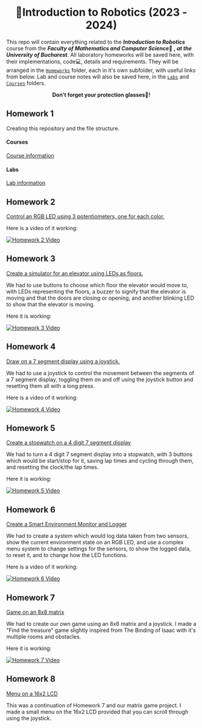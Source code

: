 <div align="center">
  <h1>🔌Introduction to Robotics (2023 - 2024)</h1>
</div>

This repo will contain everything related to the ***Introduction to Robotics*** course from the ***Faculty of Mathematics and Computer Science***🏫 ***, at the University of Bucharest***.
All laboratory homeworks will be saved here, with their implementations, code💻, details and requirements. 
They will be arranged in the [`Homeworks`](Homeworks) folder, each in it's own subfolder, with useful links from below.
Lab and course notes will also be saved here, in the [`Labs`](Labs) and [`Courses`](Courses) folders.

<div align="center"> 
  <b>Don't forget your protection glasses🥽!</b>
</div>

## Homework 1

Creating this repository and the file structure.

#### Courses
[Course information](Courses/CourseDetails.md)

#### Labs
[Lab information](Labs/Labs.md)

## Homework 2

[Control an RGB LED using 3 potentiometers, one for each color.](Homeworks/Homework2)

Here is a video of it working:

[![Homework 2 Video](https://img.youtube.com/vi/qFyUlfFiYTQ/hqdefault.jpg)](https://youtu.be/qFyUlfFiYTQ)

## Homework 3

[Create a simulator for an elevator using LEDs as floors.](Homeworks/Homework3)

We had to use buttons to choose which floor the elevator would move to, with LEDs representing the floors, a buzzer to signify that the elevator is moving and that the doors are closing or opening, 
and another blinking LED to show that the elevator is moving.

Here it is working:

[![Homework 3 Video](https://img.youtube.com/vi/oSpx1KY0b00/hqdefault.jpg)](https://youtu.be/oSpx1KY0b00)

## Homework 4

[Draw on a 7 segment display using a joystick.](Homeworks/Homework4)

We had to use a joystick to control the movement between the segments of a 7 segment display, toggling them on and off using the joystick button and resetting them all with a long press.

Here is a video of it working:

[![Homework 4 Video](https://img.youtube.com/vi/lFQB_rZMXGM/hqdefault.jpg)](https://youtu.be/lFQB_rZMXGM)

## Homework 5

[Create a stopwatch on a 4 digit 7 segment display](Homeworks/Homework5)

We had to turn a 4 digit 7 segment display into a stopwatch, with 3 buttons which would be start/stop for it, saving lap times and cycling through them, and resetting the clock/the lap times.

Here it is working:

[![Homework 5 Video](https://img.youtube.com/vi/eH_DGDg0QDk/hqdefault.jpg)](https://youtu.be/eH_DGDg0QDk)

## Homework 6

[Create a Smart Environment Monitor and Logger](Homeworks/Homework6)

We had to create a system which would log data taken from two sensors, show the current environment state on an RGB LED, and use a complex menu system to change settings for the sensors, to show the logged data, to reset it, and to change how the LED functions.

Here is a video of it working:

[![Homework 6 Video](https://img.youtube.com/vi/9nzhbSkcmiI/hqdefault.jpg)](https://youtu.be/9nzhbSkcmiI)

## Homework 7

[Game on an 8x8 matrix](Homeworks/Homework7)

We had to create our own game using an 8x8 matrix and a joystick. I made a "Find the treasure" game slightly inspired from The Binding of Isaac with it's multiple rooms and obstacles.

Here it is working:

[![Homework 7 Video](https://img.youtube.com/vi/5YXyHo6wRdI/hqdefault.jpg)](https://youtu.be/5YXyHo6wRdI)

## Homework 8

[Menu on a 16x2 LCD](Homeworks/Homework8)

This was a continuation of Homework 7 and our matrix game project. I made a small menu on the 16x2 LCD provided that you can scroll through using the joystick.
